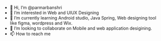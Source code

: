- 👋 Hi, I’m @parmarbanshri
- 👀 I’m interested in Web and UIUX Designing
- 🌱 I’m currently learning Android studio, Java Spring, Web designing tool like figma, wordpress and Wix.
- 💞️ I’m looking to collaborate on Mobile and web application desigining.
- 📫 How to reach me

<!---
parmarbanshri/parmarbanshri is a ✨ special ✨ repository because its `README.md` 
emailID: banshriparmar99@gmail.com, LinkedIn: https://www.linkedin.com/in/banshri-parmar-24a63a190/
--->
